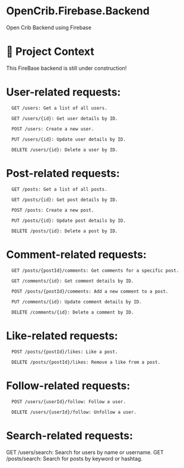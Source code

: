 # OpenCrib.Firebase.Backend
Open Crib Backend using Firebase
# 🧩 Project Context
This FireBase backend is still under construction!

# User-related requests:

      GET /users: Get a list of all users.

      GET /users/{id}: Get user details by ID.

      POST /users: Create a new user.

      PUT /users/{id}: Update user details by ID.

      DELETE /users/{id}: Delete a user by ID.


# Post-related requests:

      GET /posts: Get a list of all posts.

      GET /posts/{id}: Get post details by ID.

      POST /posts: Create a new post.

      PUT /posts/{id}: Update post details by ID.

      DELETE /posts/{id}: Delete a post by ID.


# Comment-related requests:

      GET /posts/{postId}/comments: Get comments for a specific post.

      GET /comments/{id}: Get comment details by ID.

      POST /posts/{postId}/comments: Add a new comment to a post.

      PUT /comments/{id}: Update comment details by ID.

      DELETE /comments/{id}: Delete a comment by ID.


# Like-related requests:

      POST /posts/{postId}/likes: Like a post.

      DELETE /posts/{postId}/likes: Remove a like from a post.


# Follow-related requests:

      POST /users/{userId}/follow: Follow a user.

      DELETE /users/{userId}/follow: Unfollow a user.

# Search-related requests:

  GET /users/search: Search for users by name or username.
  GET /posts/search: Search for posts by keyword or hashtag.
